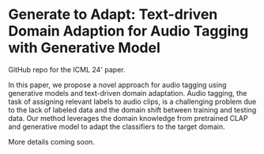 # Generate to Adapt: Text-driven Domain Adaption for Audio Tagging with Generative Model

GitHub repo for the ICML 24' paper.

In this paper, we propose a novel approach for audio tagging using generative models and text-driven domain adaptation. Audio tagging, the task of assigning relevant labels to audio clips, is a challenging problem due to the lack of labeled data and the domain shift between training and testing data. Our method leverages the domain knowledge from pretrained CLAP and generative model to adapt the classifiers to the target domain.

More details coming soon.
